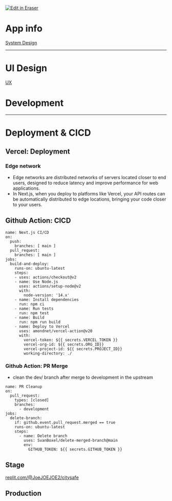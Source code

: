 <p><a target="_blank" href="https://app.eraser.io/workspace/W9WRJGTcKWk9Hyxz7HJS" id="edit-in-eraser-github-link"><img alt="Edit in Eraser" src="https://firebasestorage.googleapis.com/v0/b/second-petal-295822.appspot.com/o/images%2Fgithub%2FOpen%20in%20Eraser.svg?alt=media&amp;token=968381c8-a7e7-472a-8ed6-4a6626da5501"></a></p>

# App info
[﻿System Design](https://app.eraser.io/workspace/a0EyiMuiFYz5o35X6pbV?origin=share) 

---

# UI Design
[﻿UX](https://app.eraser.io/workspace/W9WRJGTcKWk9Hyxz7HJS?elements=uzcPvfFNd-XOvn0fF-oDLg) 

# Development
---

# Deployment & CICD
## Vercel: Deployment
### Edge network
- Edge networks are distributed networks of servers located closer to end users, designed to reduce latency and improve performance for web applications.
- In Next.js, when you deploy to platforms like Vercel, your API routes can be automatically distributed to edge locations, bringing your code closer to your users.
## Github Action: CICD
```
name: Next.js CI/CD
on:
  push:
    branches: [ main ]
  pull_request:
    branches: [ main ]
jobs:
  build-and-deploy:
    runs-on: ubuntu-latest
    steps:
    - uses: actions/checkout@v2
    - name: Use Node.js
      uses: actions/setup-node@v2
      with:
        node-version: '14.x'
    - name: Install dependencies
      run: npm ci
    - name: Run tests
      run: npm test
    - name: Build
      run: npm run build
    - name: Deploy to Vercel
      uses: amondnet/vercel-action@v20
      with:
        vercel-token: ${{ secrets.VERCEL_TOKEN }}
        vercel-org-id: ${{ secrets.ORG_ID}}
        vercel-project-id: ${{ secrets.PROJECT_ID}}
        working-directory: ./
```
### Github Action: PR Merge
- clean the dev/ branch after merge to development in the upstream
```
name: PR Cleanup
on:
  pull_request:
    types: [closed]
    branches:
      - development
jobs:
  delete-branch:
    if: github.event.pull_request.merged == true
    runs-on: ubuntu-latest
    steps:
      - name: Delete branch
        uses: SvanBoxel/delete-merged-branch@main
        env:
          GITHUB_TOKEN: ${{ secrets.GITHUB_TOKEN }}
```
## Stage
[﻿replit.com/@JoeJOEJOE2/citysafe](https://replit.com/@JoeJOEJOE2/citysafe) 

## Production




<!--- Eraser file: https://app.eraser.io/workspace/W9WRJGTcKWk9Hyxz7HJS --->